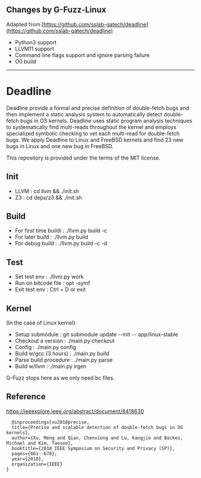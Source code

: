 ## Changes by G-Fuzz-Linux

Adapted from [https://github.com/sslab-gatech/deadline](https://github.com/sslab-gatech/deadline)

- Python3 support
- LLVM11 support
- Command line flags support and ignore parsing failure
- O0 build

---------

# Deadline

Deadline provide a formal and precise definition of double-fetch bugs and then implement a static analysis system to automatically detect double-fetch bugs in OS kernels. Deadline uses static program analysis techniques to systematically find multi-reads throughout the kernel and employs specialized symbolic checking to vet each multi-read for double-fetch bugs. We apply Deadline to Linux and FreeBSD kernels and find 23 new bugs in Linux and one new bug in FreeBSD.

This repository is provided under the terms of the MIT license.

## Init
- LLVM    : cd llvm && ./init.sh
- Z3      : cd deps/z3 && ./init.sh

## Build
- For first time buildi   : ./llvm.py build -c
- For later build         : ./llvm.py build
- For debug build         : ./llvm.py build -c -d <item>

## Test
- Set test env            : ./llvm.py work
- Run on bitcode file     : opt -symf <path-to-output> <path-to-bitcode>
- Exit test env           : Ctrl + D or exit

## Kernel
(In the case of Linux kernel)

- Setup submodule         : git submodule update --init -- app/linux-stable
- Checkout a version      : ./main.py checkout
- Config                  : ./main.py config
- Build w/gcc (3 hours)   : ./main.py build
- Parse build procedure   : ./main.py parse
- Build w/llvm            : ./main.py irgen

G-Fuzz stops here as we only need bc files.

## Reference
https://ieeexplore.ieee.org/abstract/document/8418630
```
  @inproceedings{xu2018precise,
  title={Precise and scalable detection of double-fetch bugs in OS kernels},
  author={Xu, Meng and Qian, Chenxiong and Lu, Kangjie and Backes, Michael and Kim, Taesoo},
  booktitle={2018 IEEE Symposium on Security and Privacy (SP)},
  pages={661--678},
  year={2018},
  organization={IEEE}
}
```
